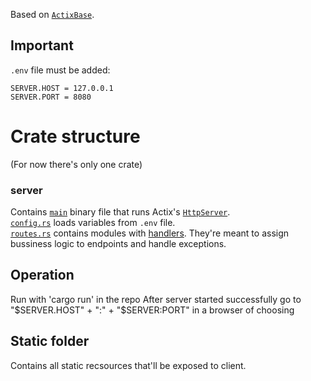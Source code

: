 Based on [`ActixBase`](https://github.com/DawidKrok/ActixBase).

## Important
`.env` file must be added:
```
SERVER.HOST = 127.0.0.1
SERVER.PORT = 8080
```

# Crate structure

(For now there's only one crate)

### server
Contains [`main`](server/src/main.rs) binary file that runs Actix's [`HttpServer`](https://actix.rs/docs/server/).  
[`config.rs`](server/src/config.rs) loads variables from `.env` file.  
[`routes.rs`](server/src/routes.rs) contains modules with [handlers](https://actix.rs/docs/handlers/). They're meant to assign bussiness logic to endpoints and handle exceptions.

## Operation
Run with 'cargo run' in the repo
After server started successfully
go to "$SERVER.HOST" + ":" + "$SERVER:PORT"
in a browser of choosing


## Static folder
Contains all static recsources that'll be exposed to client.